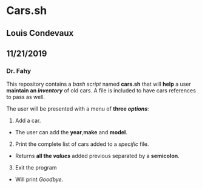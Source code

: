 # Cars.sh
## Louis Condevaux
## 11/21/2019
### Dr. Fahy


This repository contains a *bash* *script* named **cars.sh** that will **help** a user **maintain an _inventory_** of old cars. A file is included to have cars references to pass as well. 
 
The user will be presented with a menu of **three _options_**:

1. Add a car.
  * The user can add the **year**,**make** and **model**.
2. Print the complete list of cars added to a *specific* file.
  * Returns **all the _values_** added previous separated by a **semicolon**.
3. Exit the program
  * Will print *Goodbye*.
